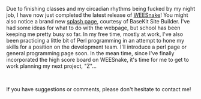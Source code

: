 <html><body><p>Due to finishing classes and my circadian rhythms being fucked by my night job, I have now just completed the latest release of <a title="WEE Games" href="http://games.wiseeyesent.com/" target="_blank">WEESnake</a>! You might also notice a brand new <a title="WiseEyes Ent HOME" href="https://www.wiseeyesent.com/">splash page</a>, courtesy of BaseKit Site Builder. I've had some ideas for what to do with the webpage, but school has been keeping me pretty busy so far. In my free time, mostly at work, I've also been practicing a little bit of Perl programming in an attempt to hone my skills for a position on the development team. I'll introduce a perl page or general programming page soon. In the mean time, since I've finally incorporated the high score board on WEESnake, it's time for me to get to work planning my next project, "Z"...

 

If you have suggestions or comments, please don't hesitate to contact me!</p></body></html>
